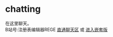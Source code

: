 # chatting
在这里聊天。  
B站号:注册表编辑器REGE
<a href="https://github.com/IAmREGE/chatting/discussions">直通聊天区</a> 或 <a href="https://iamrege.github0io/chatting/embed">进入嵌套版</a>
